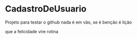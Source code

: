 # CadastroDeUsuario
Projeto para testar o github
nada é em vão, se é benção é lição

que a felicidade vire rotina
